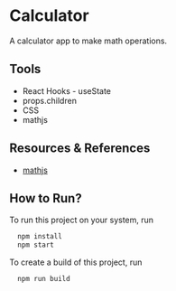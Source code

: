 
# Calculator

A calculator app to make math operations.



## Tools

- React Hooks - useState
- props.children 
- CSS
- mathjs


## Resources & References

- [mathjs](https://mathjs.org/)

## How to Run?

To run this project on your system, run

```bash
  npm install
  npm start
```

To create a build of this project, run

```bash
  npm run build
```
